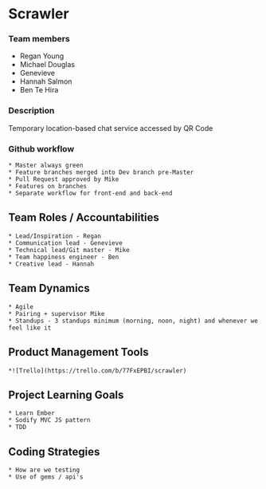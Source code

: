 # Scrawler

### Team members

- Regan Young
- Michael Douglas
- Genevieve 
- Hannah Salmon
- Ben Te Hira

### Description
Temporary location-based chat service accessed by QR Code

### Github workflow
    * Master always green
    * Feature branches merged into Dev branch pre-Master
    * Pull Request approved by Mike
    * Features on branches
    * Separate workflow for front-end and back-end

## Team Roles / Accountabilities
    * Lead/Inspiration - Regan
    * Communication lead - Genevieve
    * Technical lead/Git master - Mike
    * Team happiness engineer - Ben
    * Creative lead - Hannah

## Team Dynamics
    * Agile
    * Pairing + supervisor Mike
    * Standups - 3 standups minimum (morning, noon, night) and whenever we feel like it

## Product Management Tools
    *![Trello](https://trello.com/b/77FxEPBI/scrawler)

## Project Learning Goals
    * Learn Ember
    * Sodify MVC JS pattern
    * TDD

## Coding Strategies
    * How are we testing
    * Use of gems / api's
    
